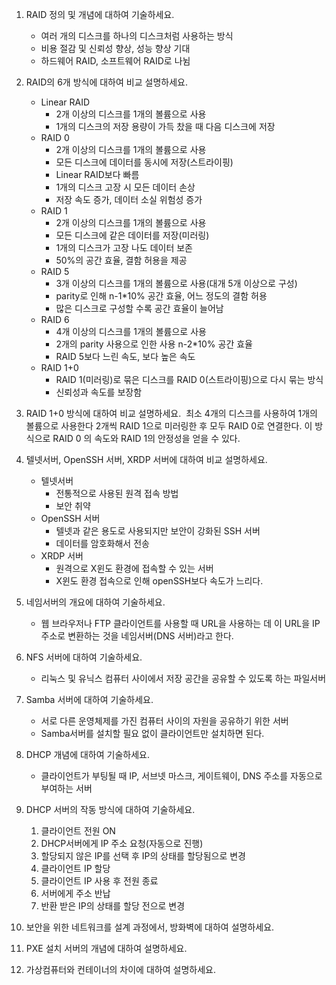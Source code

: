 1. RAID 정의 및 개념에 대하여 기술하세요. 
   - 여러 개의 디스크를 하나의 디스크처럼 사용하는 방식
   - 비용 절감 및 신뢰성 향상, 성능 향상 기대
   - 하드웨어 RAID, 소프트웨어 RAID로 나뉨

2. RAID의 6개 방식에 대하여 비교 설명하세요. 
   - Linear RAID
	   - 2개 이상의 디스크를 1개의 볼륨으로 사용
	   - 1개의 디스크의 저장 용량이 가득 찼을 때 다음 디스크에 저장
   - RAID 0
	   - 2개 이상의 디스크를 1개의 볼륨으로 사용
	   - 모든 디스크에 데이터를 동시에 저장(스트라이핑)
	   - Linear RAID보다 빠름
	   - 1개의 디스크 고장 시 모든 데이터 손상
	   - 저장 속도 증가, 데이터 소실 위험성 증가
   - RAID 1
	   - 2개 이상의 디스크를 1개의 볼륨으로 사용
	   - 모든 디스크에 같은 데이터를 저장(미러링)
	   - 1개의 디스크가 고장 나도 데이터 보존
	   - 50%의 공간 효율, 결함 허용을 제공
   - RAID 5
	   - 3개 이상의 디스크를 1개의 볼륨으로 사용(대개 5개 이상으로 구성)
	   - parity로 인해 n-1\*10% 공간 효율, 어느 정도의 결함 허용
	   - 많은 디스크로 구성할 수록 공간 효율이 늘어남
   - RAID 6
	   - 4개 이상의 디스크를 1개의 볼륨으로 사용
	   - 2개의 parity 사용으로 인한 사용 n-2\*10% 공간 효율
	   - RAID 5보다 느린 속도, 보다 높은 속도
   - RAID 1+0
	   - RAID 1(미러링)로 묶은 디스크를 RAID 0(스트라이핑)으로 다시 묶는 방식
	   - 신뢰성과 속도를 보장함

3. RAID 1+0 방식에 대하여 비교 설명하세요. 
   최소 4개의 디스크를 사용하여 1개의 볼륨으로 사용한다
   2개씩 RAID 1으로 미러링한 후 모두 RAID 0로 연결한다.
   이 방식으로 RAID 0 의 속도와 RAID 1의 안정성을 얻을 수 있다.

4. 텔넷서버, OpenSSH 서버, XRDP 서버에 대하여 비교 설명하세요. 
   - 텔넷서버
	   - 전통적으로 사용된 원격 접속 방법
	   - 보안 취약
   - OpenSSH 서버
	   - 텔넷과 같은 용도로 사용되지만 보안이 강화된 SSH 서버
	   - 데이터를 암호화해서 전송
   - XRDP 서버
	   - 원격으로 X윈도 환경에 접속할 수 있는 서버
	   - X윈도 환경 접속으로 인해 openSSH보다 속도가 느리다.

5. 네임서버의 개요에 대하여 기술하세요. 
   - 웹 브라우저나 FTP 클라이언트를 사용할 때 URL을 사용하는 데 이 URL을 IP 주소로 변환하는 것을 네임서버(DNS 서버)라고 한다.

6. NFS 서버에 대하여 기술하세요. 
   - 리눅스 및 유닉스 컴퓨터 사이에서 저장 공간을 공유할 수 있도록 하는 파일서버

7. Samba 서버에 대하여 기술하세요. 
   - 서로 다른 운영체제를 가진 컴퓨터 사이의 자원을 공유하기 위한 서버
   - Samba서버를 설치할 필요 없이 클라이언트만 설치하면 된다.

8. DHCP 개념에 대하여 기술하세요. 
   - 클라이언트가 부팅될 때 IP, 서브넷 마스크, 게이트웨이, DNS 주소를 자동으로 부여하는 서버

9. DHCP 서버의 작동 방식에 대하여 기술하세요. 
   1. 클라이언트 전원 ON
   2. DHCP서버에게 IP 주소 요청(자동으로 진행)
   3. 할당되지 않은 IP를 선택 후 IP의 상태를 할당됨으로 변경
   4. 클라이언트 IP 할당
   5. 클라이언트 IP 사용 후 전원 종료
   6. 서버에게 주소 반납
   7. 반환 받은 IP의 상태를 할당 전으로 변경

10. 보안을 위한 네트워크를 설계 과정에서, 방화벽에 대하여 설명하세요. 

11. PXE 설치 서버의 개념에 대하여 설명하세요. 

12. 가상컴퓨터와 컨테이너의 차이에 대하여 설명하세요.